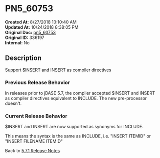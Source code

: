 # PN5_60753

**Created At:** 8/27/2018 10:10:40 AM  
**Updated At:** 10/24/2018 8:38:05 PM  
**Original Doc:** [pn5_60753](https://docs.jbase.com/48420-5-7-1-release-notes/pn5_60753)  
**Original ID:** 336197  
**Internal:** No  

## Description

Support $INSERT and INSERT as compiler directives

### Previous Release Behavior

In releases prior to jBASE 5.7, the compiler accepted $INSERT and INSERT as compiler directives equivalent to INCLUDE. The new pre-processor doesn't.

### Current Release Behavior

$INSERT and INSERT are now supported as synonyms for INCLUDE.

This means the syntax is the same as INCLUDE, i.e. "INSERT ITEMID" or "INSERT FILENAME ITEMID"

Back to [5.7.1 Release Notes](./../README.md)
